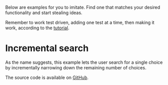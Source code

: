Below are examples for you to imitate. Find one that matches your desired functionality and start stealing ideas.

Remember to work test driven, adding one test at a time, then making it work, according to the [tutorial](tutorial).


# Incremental search

As the name suggests, this example lets the user search for a single choice by incrementally narrowing down the remaining number of choices.

The source code is available on [GitHub](https://github.com/Talkamatic/dialogue-domain-descriptions/tree/master/incremental_search).
